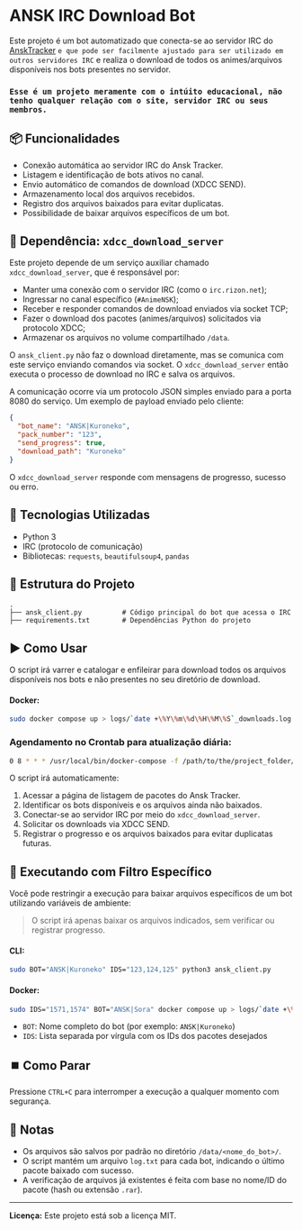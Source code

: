 
# ANSK IRC Download Bot

Este projeto é um bot automatizado que conecta-se ao servidor IRC do [AnskTracker](https://www.ansktracker.com/) `e que pode ser facilmente ajustado para ser utilizado em outros servidores IRC` e realiza o download de todos os animes/arquivos disponíveis nos bots presentes no servidor.

### `Esse é um projeto meramente com o intúito educacional, não tenho qualquer relação com o site, servidor IRC ou seus membros.` 

## 📦 Funcionalidades

- Conexão automática ao servidor IRC do Ansk Tracker.
- Listagem e identificação de bots ativos no canal.
- Envio automático de comandos de download (XDCC SEND).
- Armazenamento local dos arquivos recebidos.
- Registro dos arquivos baixados para evitar duplicatas.
- Possibilidade de baixar arquivos específicos de um bot.

## 🧩 Dependência: `xdcc_download_server`

Este projeto depende de um serviço auxiliar chamado `xdcc_download_server`, que é responsável por:

- Manter uma conexão com o servidor IRC (como o `irc.rizon.net`);
- Ingressar no canal específico (`#AnimeNSK`);
- Receber e responder comandos de download enviados via socket TCP;
- Fazer o download dos pacotes (animes/arquivos) solicitados via protocolo XDCC;
- Armazenar os arquivos no volume compartilhado `/data`.

O `ansk_client.py` não faz o download diretamente, mas se comunica com este serviço enviando comandos via socket. O `xdcc_download_server` então executa o processo de download no IRC e salva os arquivos.

A comunicação ocorre via um protocolo JSON simples enviado para a porta 8080 do serviço. Um exemplo de payload enviado pelo cliente:

```json
{
  "bot_name": "ANSK|Kuroneko",
  "pack_number": "123",
  "send_progress": true,
  "download_path": "Kuroneko"
}
```

O `xdcc_download_server` responde com mensagens de progresso, sucesso ou erro.

## 🚀 Tecnologias Utilizadas

- Python 3
- IRC (protocolo de comunicação)
- Bibliotecas: `requests`, `beautifulsoup4`, `pandas`

## 📁 Estrutura do Projeto

```
.
├── ansk_client.py          # Código principal do bot que acessa o IRC
├── requirements.txt        # Dependências Python do projeto
```

## ▶️ Como Usar
O script irá varrer e catalogar e enfileirar para download todos os arquivos disponíveis nos bots e não presentes no seu diretório de download.

#### Docker:
```bash
sudo docker compose up > logs/`date +\%Y\%m\%d\%H\%M\%S`_downloads.log
```

### Agendamento no Crontab para atualização diária:
```bash
0 8 * * * /usr/local/bin/docker-compose -f /path/to/the/project_folder/docker-compose.yml up > /path/to/the/project_folder/logs/`date +%Y%m%d%H%M%S`_downloads.log 2>&1
```

O script irá automaticamente:

1. Acessar a página de listagem de pacotes do Ansk Tracker.
2. Identificar os bots disponíveis e os arquivos ainda não baixados.
3. Conectar-se ao servidor IRC por meio do `xdcc_download_server`.
4. Solicitar os downloads via XDCC SEND.
5. Registrar o progresso e os arquivos baixados para evitar duplicatas futuras.

## 🎯 Executando com Filtro Específico

Você pode restringir a execução para baixar arquivos específicos de um bot utilizando variáveis de ambiente:
> O script irá apenas baixar os arquivos indicados, sem verificar ou registrar progresso.

#### CLI:
```bash
sudo BOT="ANSK|Kuroneko" IDS="123,124,125" python3 ansk_client.py
```
#### Docker:
```bash
sudo IDS="1571,1574" BOT="ANSK|Sora" docker compose up > logs/`date +\%Y\%m\%d\%H\%M\%S`_downloads.log
```

- `BOT`: Nome completo do bot (por exemplo: `ANSK|Kuroneko`)
- `IDS`: Lista separada por vírgula com os IDs dos pacotes desejados


## ⏹️ Como Parar

Pressione `CTRL+C` para interromper a execução a qualquer momento com segurança.

## 📌 Notas

- Os arquivos são salvos por padrão no diretório `/data/<nome_do_bot>/`.
- O script mantém um arquivo `log.txt` para cada bot, indicando o último pacote baixado com sucesso.
- A verificação de arquivos já existentes é feita com base no nome/ID do pacote (hash ou extensão `.rar`).

---

**Licença:** Este projeto está sob a licença MIT.
